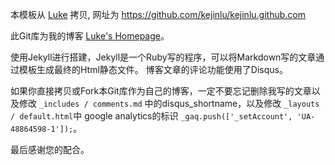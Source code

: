 本模板从 [Luke](https://github.com/kejinlu/kejinlu.github.com) 拷贝, 网址为 https://github.com/kejinlu/kejinlu.github.com

此Git库为我的博客  [Luke's Homepage](http://csukuangfj.github.io)。

使用Jekyll进行搭建，Jekyll是一个Ruby写的程序，可以将Markdown写的文章通过模板生成最终的Html静态文件。
博客文章的评论功能使用了Disqus。

如果你直接拷贝或Fork本Git库作为自己的博客，一定不要忘记删除我写的文章以及修改 `_includes / comments.md` 中的disqus_shortname，以及修改 `_layouts / default.html`中 google analytics的标识  `_gaq.push(['_setAccount', 'UA-48864598-1']);`。

最后感谢您的配合。

